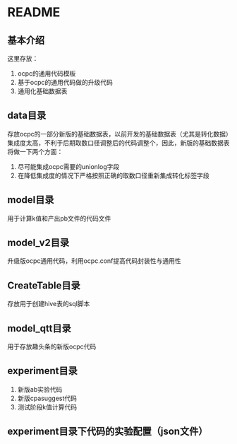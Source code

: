 # README

## 基本介绍
这里存放：
1. ocpc的通用代码模板
2. 基于ocpc的通用代码做的升级代码
3. 通用化基础数据表

## data目录
存放ocpc的一部分新版的基础数据表，以前开发的基础数据表（尤其是转化数据）集成度太高，不利于后期取数口径调整后的代码调整个，因此，新版的基础数据表将做一下两个方面：
1. 尽可能集成ocpc需要的unionlog字段
2. 在降低集成度的情况下严格按照正确的取数口径重新集成转化标签字段

## model目录
用于计算k值和产出pb文件的代码文件

## model_v2目录
升级版ocpc通用代码，利用ocpc.conf提高代码封装性与通用性

## CreateTable目录
存放用于创建hive表的sql脚本

## model_qtt目录
用于存放趣头条的新版ocpc代码

## experiment目录
1. 新版ab实验代码
2. 新版cpasuggest代码
3. 测试阶段k值计算代码

## experiment目录下代码的实验配置（json文件）
